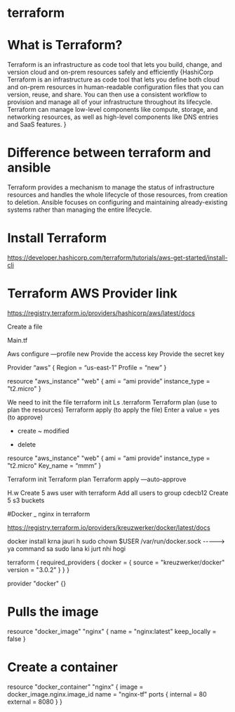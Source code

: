 # terraform

# What is Terraform?
Terraform is an infrastructure as code tool that lets you build, change, and version cloud and on-prem resources safely and efficiently
{HashiCorp Terraform is an infrastructure as code tool that lets you define both cloud and on-prem resources in human-readable configuration files that you can version, reuse, and share. You can then use a consistent workflow to provision and manage all of your infrastructure throughout its lifecycle. Terraform can manage low-level components like compute, storage, and networking resources, as well as high-level components like DNS entries and SaaS features.
}

# Difference between terraform and ansible

Terraform provides a mechanism to manage the status of infrastructure resources and handles the whole lifecycle of those resources, from creation to deletion. Ansible focuses on configuring and maintaining already-existing systems rather than managing the entire lifecycle.

# Install Terraform

https://developer.hashicorp.com/terraform/tutorials/aws-get-started/install-cli

# Terraform AWS Provider link 
https://registry.terraform.io/providers/hashicorp/aws/latest/docs

Create a file 

Main.tf
  
Aws configure —profile new 
   Provide the access key 
   Provide the secret key 

Provider “aws” {
  Region = “us-east-1”
  Profile = “new”
}

resource "aws_instance" "web" {
  ami = “ami provide” 
  instance_type = "t2.micro"
}

We need to init the file 
terraform init
Ls .terraform
Terraform plan (use to plan the resources)
Terraform apply (to apply the file)
Enter a value = yes (to approve)


 
+ create 
~ modified 
- delete

resource "aws_instance" "web" {
  ami = “ami provide” 
  instance_type = "t2.micro"
  Key_name = “mmm”
}

Terraform init
Terraform plan 
Terraform apply —auto-approve 


H.w 
Create 5 aws user with terraform 
Add all users to group cdecb12 
Create 5 s3 buckets








#Docker _ nginx in terraform

https://registry.terraform.io/providers/kreuzwerker/docker/latest/docs


docker install krna jauri h 
sudo chown $USER /var/run/docker.sock -----> ya command sa sudo lana ki jurt nhi hogi

terraform {
  required_providers {
    docker = {
      source  = "kreuzwerker/docker"
      version = "3.0.2"
    }
  }
}

provider "docker" {}

# Pulls the image
resource "docker_image" "nginx" {
  name = "nginx:latest"
  keep_locally = false
}

# Create a container
resource "docker_container" "nginx" {
  image = docker_image.nginx.image_id
  name  = "nginx-tf"
  ports {
    internal = 80
    external = 8080
  }
}
